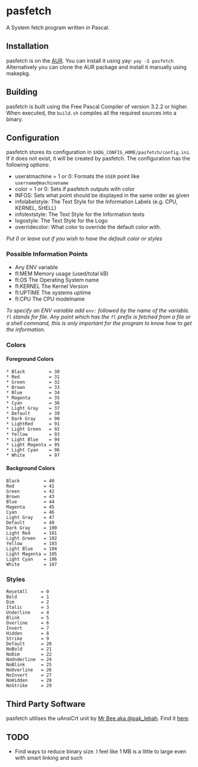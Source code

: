 # pasfetch
A System fetch program written in Pascal.

## Installation
pasfetch is on the [AUR](https://aur.archlinux.org/packages/pasfetch). You can install it using yay: `yay -S pasfetch` <br>
Alternatively you can clone the AUR package and install it manually using makepkg.

## Building
pasfetch is built using the Free Pascal Compiler of version 3.2.2 or higher. When executed, the `build.sh` compiles all the required sources into a binary.

## Configuration
pasfetch stores its configuration in `$XDG_CONFIG_HOME/pasfetch/config.ini`. If it does not exist, it will be created by pasfetch.
The configuration has the following options:
* useratmachine = 1 or 0: Formats the `USER` point like `username@machinename`
* color = 1 or 0: Sets if pasfetch outputs with color
* INFOS: Sets what point should be displayed in the same order as given
* infolabelstyle: The Text Style for the Information Labels (e.g. CPU, KERNEL, SHELL)
* infotextstyle: The Text Style for the Information texts
* logostyle: The Text Style for the Logo
* overridecolor: What color to override the default color with.

*Put 0 or leave out if you wish to have the default color or styles*

### Possible Information Points
* Any ENV variable
* fl:MEM Memory usage (used/total kB)
* fl:OS The Operating System name
* fl:KERNEL The Kernel Version
* fl:UPTIME The systems uptime
* fl:CPU The CPU modelname

*To specify an ENV variable add `env:` followed by the name of the variable. `fl` stands for file. Any point which has the `fl` prefix is fetched from a file or a shell command, this is only important for the program to know how to get the information.*

### Colors
#### Foreground Colors
```
* Black         = 30
* Red           = 31
* Green         = 32
* Brown         = 33
* Blue          = 34
* Magenta       = 35
* Cyan          = 36
* Light Gray    = 37
* Default       = 39
* Dark Gray     = 90
* LightRed      = 91
* Light Green   = 92
* Yellow        = 93
* Light Blue    = 94
* Light Magenta = 95
* Light Cyan    = 96
* White         = 97
```

#### Background Colors
```
Black         = 40
Red           = 41
Green         = 42
Brown         = 43
Blue          = 44
Magenta       = 45
Cyan          = 46
Light Gray    = 47
Default       = 49
Dark Gray     = 100
Light Red     = 101
Light Green   = 102
Yellow        = 103
Light Blue    = 104
Light Magenta = 105
Light Cyan    = 106
White         = 107
```

### Styles
```
ResetAll     = 0
Bold         = 1 
Dim          = 2
Italic       = 3
Underline    = 4
Blink        = 5
Overline     = 6
Invert       = 7
Hidden       = 8
Strike       = 9
Default      = 20
NoBold       = 21
NoDim        = 22
NoUnderline  = 24
NoBlink      = 25
NoOverline   = 26
NoInvert     = 27
NoHidden     = 28
NoStrike     = 29
```

## Third Party Software
pasfetch utilises the uAnsiCrt unit by [Mr Bee aka @pak_lebah](https://github.com/pakLebah). Find it [here](https://gist.github.com/pakLebah/c5e2bbd0b93c863b2122660111db68d1).

## TODO
* Find ways to reduce binary size. I feel like 1 MB is a little to large even with smart linking and such
